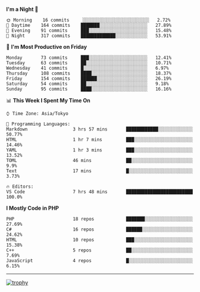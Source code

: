 <!--START_SECTION:waka-->
**I'm a Night 🦉** 

```text
🌞 Morning    16 commits     ░░░░░░░░░░░░░░░░░░░░░░░░░   2.72% 
🌆 Daytime    164 commits    ███████░░░░░░░░░░░░░░░░░░   27.89% 
🌃 Evening    91 commits     ███░░░░░░░░░░░░░░░░░░░░░░   15.48% 
🌙 Night      317 commits    █████████████░░░░░░░░░░░░   53.91%

```
📅 **I'm Most Productive on Friday** 

```text
Monday       73 commits     ███░░░░░░░░░░░░░░░░░░░░░░   12.41% 
Tuesday      63 commits     ██░░░░░░░░░░░░░░░░░░░░░░░   10.71% 
Wednesday    41 commits     █░░░░░░░░░░░░░░░░░░░░░░░░   6.97% 
Thursday     108 commits    ████░░░░░░░░░░░░░░░░░░░░░   18.37% 
Friday       154 commits    ██████░░░░░░░░░░░░░░░░░░░   26.19% 
Saturday     54 commits     ██░░░░░░░░░░░░░░░░░░░░░░░   9.18% 
Sunday       95 commits     ████░░░░░░░░░░░░░░░░░░░░░   16.16%

```


📊 **This Week I Spent My Time On** 

```text
⌚︎ Time Zone: Asia/Tokyo

💬 Programming Languages: 
Markdown                 3 hrs 57 mins       ████████████░░░░░░░░░░░░░   50.77% 
HTML                     1 hr 7 mins         ███░░░░░░░░░░░░░░░░░░░░░░   14.46% 
YAML                     1 hr 3 mins         ███░░░░░░░░░░░░░░░░░░░░░░   13.52% 
TOML                     46 mins             ██░░░░░░░░░░░░░░░░░░░░░░░   9.9% 
Text                     17 mins             █░░░░░░░░░░░░░░░░░░░░░░░░   3.73%

🔥 Editors: 
VS Code                  7 hrs 48 mins       █████████████████████████   100.0%

```

**I Mostly Code in PHP** 

```text
PHP                      18 repos            ███████░░░░░░░░░░░░░░░░░░   27.69% 
C#                       16 repos            ██████░░░░░░░░░░░░░░░░░░░   24.62% 
HTML                     10 repos            ███░░░░░░░░░░░░░░░░░░░░░░   15.38% 
C++                      5 repos             ██░░░░░░░░░░░░░░░░░░░░░░░   7.69% 
JavaScript               4 repos             █░░░░░░░░░░░░░░░░░░░░░░░░   6.15%

```



<!--END_SECTION:waka-->

---

[![trophy](https://github-profile-trophy.vercel.app/?username=Slime-hatena&theme=flat&no-bg=true&no-frame=true&column=8)](https://github.com/ryo-ma/github-profile-trophy)

<!--
**Slime-hatena/Slime-hatena** is a ✨ _special_ ✨ repository because its `README.md` (this file) appears on your GitHub profile.

Here are some ideas to get you started:

- 🔭 I’m currently working on ...
- 🌱 I’m currently learning ...
- 👯 I’m looking to collaborate on ...
- 🤔 I’m looking for help with ...
- 💬 Ask me about ...
- 📫 How to reach me: ...
- 😄 Pronouns: ...
- ⚡ Fun fact: ...
-->
